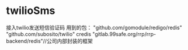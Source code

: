 # twilioSms
接入twilio发送短信验证码
用到的包：
"github.com/gomodule/redigo/redis"
	"github.com/subosito/twilio"
	credis "gitlab.99safe.org/rrp/rrp-backend/redis"//公司内部封装的框架
